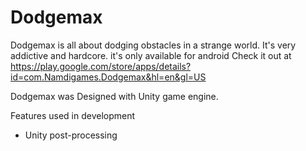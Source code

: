 # Dodgemax
Dodgemax is all about dodging obstacles in a strange world. It's very addictive and hardcore. it's only available for android
Check it out at https://play.google.com/store/apps/details?id=com.Namdigames.Dodgemax&hl=en&gl=US

Dodgemax was Designed with Unity game engine.

Features used in development
* Unity post-processing
